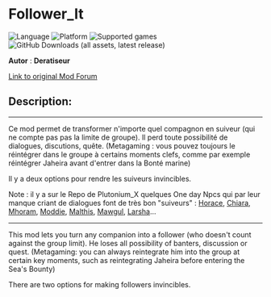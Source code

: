 # Follower_It

![Language](https://img.shields.io/static/v1?label=language&message=english%20%7C%20french%20%7C%20&color=informational)
![Platform](https://img.shields.io/static/v1?label=platform&message=windows%20%7C%20macOS%20%7C%20Linux%20%7C%20&color=informational)
![Supported games](https://img.shields.io/static/v1?label=supported%20games&message=BG2%20%7C%20BGT%20%7C%20BGEE%20%7C%20BG2EE%20%7C%20EET%20%7C%20IWDEE%20%7C&color=dodgerblue)
![GitHub Downloads (all assets, latest release)](https://img.shields.io/github/downloads/Deratiseur/Follower_It/total)

**Autor** : **Deratiseur**

[Link to original Mod Forum](https://www.baldursgateworld.fr/viewtopic.php?p=518215#p518215)


## Description:
-------------

Ce mod permet de transformer n'importe quel compagnon en suiveur (qui ne compte pas pas la limite de groupe). Il perd toute possibilité de dialogues, discutions, quête. (Metagaming : vous pouvez toujours le réintégrer dans le groupe à certains moments clefs, comme par exemple réintégrer Jaheira avant d'entrer dans la Bonté marine)

Il y a deux options pour rendre les suiveurs invincibles.

Note : il y a sur le Repo de Plutonium_X quelques One day Npcs qui par leur manque criant de dialogues font de très bon "suiveurs" : <a href=https://github.com/Plutonium-X/1D_NPC_Horace>Horace</a>, <a href=https://github.com/Plutonium-X/1D_NPC_Chiara>Chiara</a>, <a href=https://github.com/Plutonium-X/1D_NPC_Mhoram>Mhoram</a>, <a href=https://github.com/Plutonium-X/1D_NPC_Moddie>Moddie</a>, <a href=https://github.com/Plutonium-X/1D_NPC_Malthis>Malthis</a>, <a href=https://github.com/Plutonium-X/1D_NPC_Mawgul>Mawgul</a>, <a href=https://github.com/Plutonium-X/1D_NPC_Larsha>Larsha</a>...

-------------

This mod lets you turn any companion into a follower (who doesn't count against the group limit). He loses all possibility of banters, discussion or quest. (Metagaming: you can always reintegrate him into the group at certain key moments, such as reintegrating Jaheira before entering the Sea's Bounty)

There are two options for making followers invincibles.
